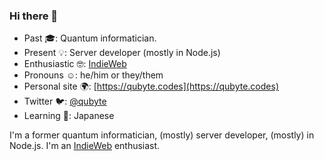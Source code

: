 ### Hi there 👋

- Past 🎓: Quantum informatician.
- Present 💡: Server developer (mostly in Node.js)
- Enthusiastic 🤓: [IndieWeb](https://indieweb.org/)
- Pronouns ☺️: he/him or they/them
- Personal site 🌍: [https://qubyte.codes](https://qubyte.codes)
- Twitter 🐦: [@qubyte](https://twitter.com/qubyte)
- Learning 📖: Japanese

I'm a former quantum informatician,  (mostly) server developer, (mostly) in Node.js. I'm an [IndieWeb](https://indieweb.org/) enthusiast.
